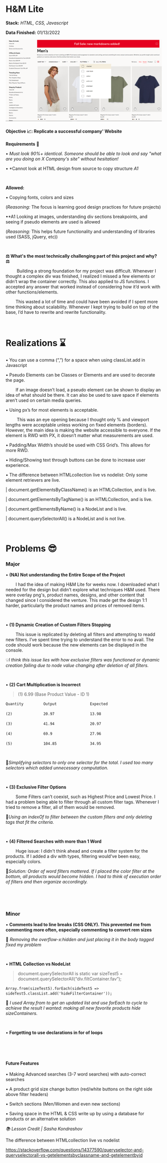 # H&M Lite   
**Stack:** *HTML, CSS, Javascript*

**Data Finished:** 01/13/2022

![displayImg!](Material/Assets/finDisplay.png)


#### **Objective 📈:** **Replicate a successful company' Website**

**Requirements** 🚦

• *Must look 90%+ identical. Someone should be able to look and say "what are you doing on X Company's site" without hesitation!*

• *Cannot look at HTML design from source to copy structure *A1*

&nbsp;

**Allowed:** 

• Copying fonts, colors and sizes 

(*Reasoning:* The focus is learning good design practices for future projects)

•*A1 Looking at images, understanding div sections breakpoints, and seeing if pseudo elements are used is allowed 

(*Reasoning:* This helps future functionality and understanding of libraries used (SASS, jQuery, etc))

&nbsp;
&nbsp;


**⚖️ What's the most technically challenging part of this project and why? ⚖️**

&emsp; &emsp; Building a strong foundation for my project was difficult. Whenever I thought a complex div was finished, I realized I missed a few elements or didn’t wrap the container correctly. This also applied to JS functions. I accepted any answer that worked instead of considering how it’d work with other functions/elements. 

&emsp; &emsp;This wasted a lot of time and could have been avoided if I spent more time thinking about scalability. Whenever I kept trying to build on top of the base, I’d have to rewrite and rewrite functionality. 


&nbsp;

# Realizations ⌛️

• You can use a comma (“,”) for a space when using classList.add in Javascript

• Pseudo Elements can be Classes or Elements and are used to decorate the page. 

&emsp; &emsp;If an image doesn’t load, a pseudo element can be shown to display an idea of what should be there. It can also be used to save space if elements aren’t used on certain media queries. 

• Using px’s for most elements is acceptable. 

&emsp; &emsp; This was an eye opening because I thought only % and viewport lengths were acceptable unless working on fixed elements (borders). However, the main idea is making the website accessible to everyone. If the element is RWD with PX, it doesn’t matter what measurements are used.

•  Padding/Max Width’s should be used with CSS Grid’s. This allows for more RWD. 

• Hiding/Showing text through buttons can be done to increase user experience. 

• The difference between HTMLcollection live vs nodelist: Only some element retrievers are live.  

| document.getElementsByClassName() is an HTMLCollection, and is live.

| document.getElementsByTagName() is an HTMLCollection, and is live.

| document.getElementsByName() is a NodeList and is live.

| document.querySelectorAll() is a NodeList and is not live.


&nbsp;

# Problems 😎

### Major

• **(NA) Not understanding the Entire Scope of the Project**

&emsp; &emsp;I had the idea of making H&M Lite for weeks now. I downloaded what I needed for the design but didn't explore what techniques H&M used. There were overlay png's, product names, designs, and other content that changed since I considered the venture. This made get the design 1:1 harder, particularly the product names and prices of removed items. 

&nbsp;

• **(1) Dynamic Creation of Custom Filters Stopping**

&emsp; &emsp;This issue is replicated by deleting all filters and attempting to readd new filters. I’ve spent time trying to understand the error to no avail. The code should work because the new elements can be displayed in the console. 

💡*I think this issue lies with how exclusive filters was functioned or dynamic creation failing due to node value changing after deletion of all filters.*

&nbsp;

• **(2) Cart Multiplication is Incorrect**

>   (1) 6.99 (Base Product Value - ID 1)

    Quantity     	 Output               Expected

    (2)              20.97                13.98

    (3) 	      	 41.94                20.97

    (4)	      	     69.9                 27.96

    (5) 	      	 104.85        	      34.95

&nbsp;

🔑*Simplifying selectors to only one selector for the total. I used too many selectors which added unnecessary computation.*

&nbsp;

• **(3) Exclusive Filter Options**

&emsp; &emsp;Some Filters can’t coexist, such as Highest Price and Lowest Price. I had a problem being able to filter through all custom filter tags. Whenever I tried to remove a filter, all of them would be removed. 

🔑*Using an indexOf to filter between the custom filters and only deleting tags that fit the criteria.*

&nbsp;

• **(4) Filtered Searches with more than 1 Word**

&emsp; &emsp;Huge issue: I didn't think ahead and create a filter system for the products. If I added a div with types, filtering would've been easy, especially colors.

🔑*Solution: Order of word filters mattered. If I placed the color filter at the bottom, all products would become hidden. I had to think of execution order of filters and then organize accordingly.*

&nbsp;

&nbsp;

### Minor

• **Comments lead to line breaks (CSS ONLY). This prevented me from commenting more often, especially commenting to convert rem sizes**


🔑 *Removing the overflow-x:hidden and just placing it in the body tagged fixed my problem*

&nbsp;

• **HTML Collection vs NodeList**

>   document.querySelectorAll is static
    var sizeTest5 = document.querySelectorAll(“div.filtContainer.fav”);

    Array.from(sizeTest5).forEach(sideTest5 => sideTest5.classList.add('hideFilterContainer'));

🔑 *I used Array.from to get an updated list and use forEach to cycle to achieve the result I wanted: making all new favorite products hide sizeContainers.*

&nbsp;

• **Forgetting to use declarations in for of loops**

&nbsp;

&nbsp;






#### Future Features


• Making Advanced searches (3-7 word searches) with auto-correct searches

• A product grid size change button (red/white buttons on the right side above filter headers)

• Switch sections (Men/Women and even new sections)

• Saving space in the HTML & CSS write up by using a database for products or an alternative solution



*📚 Lesson Credit | Sasha Kondrashov*

The difference between HTMLcollection live vs nodelist   

https://stackoverflow.com/questions/14377590/queryselector-and-queryselectorall-vs-getelementsbyclassname-and-getelementbyid
